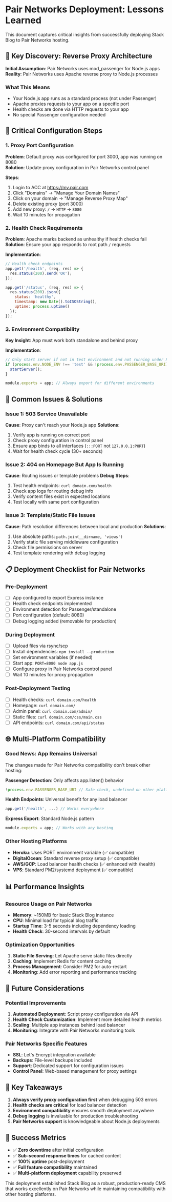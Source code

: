 # Pair Networks Deployment: Lessons Learned

This document captures critical insights from successfully deploying Stack Blog to Pair Networks hosting.

## 🎯 Key Discovery: Reverse Proxy Architecture

**Initial Assumption**: Pair Networks uses mod_passenger for Node.js apps  
**Reality**: Pair Networks uses Apache reverse proxy to Node.js processes

### What This Means
- Your Node.js app runs as a standard process (not under Passenger)
- Apache proxies requests to your app on a specific port
- Health checks are done via HTTP requests to your app
- No special Passenger configuration needed

## 🔧 Critical Configuration Steps

### 1. Proxy Port Configuration
**Problem**: Default proxy was configured for port 3000, app was running on 8080  
**Solution**: Update proxy configuration in Pair Networks control panel

**Steps**:
1. Login to ACC at https://my.pair.com
2. Click "Domains" → "Manage Your Domain Names"
3. Click on your domain → "Manage Reverse Proxy Map"
4. Delete existing proxy (port 3000)
5. Add new proxy: `/` → `HTTP` → `8080`
6. Wait 10 minutes for propagation

### 2. Health Check Requirements
**Problem**: Apache marks backend as unhealthy if health checks fail  
**Solution**: Ensure your app responds to root path `/` requests

**Implementation**:
```javascript
// Health check endpoints
app.get('/health', (req, res) => {
  res.status(200).send('OK');
});

app.get('/status', (req, res) => {
  res.status(200).json({
    status: 'healthy',
    timestamp: new Date().toISOString(),
    uptime: process.uptime()
  });
});
```

### 3. Environment Compatibility
**Key Insight**: App must work both standalone and behind proxy

**Implementation**:
```javascript
// Only start server if not in test environment and not running under Passenger
if (process.env.NODE_ENV !== 'test' && !process.env.PASSENGER_BASE_URI) {
  startServer();
}

module.exports = app; // Always export for different environments
```

## 🚨 Common Issues & Solutions

### Issue 1: 503 Service Unavailable
**Cause**: Proxy can't reach your Node.js app
**Solutions**:
1. Verify app is running on correct port
2. Check proxy configuration in control panel
3. Ensure app binds to all interfaces (`:::PORT` not `127.0.0.1:PORT`)
4. Wait for health check cycle (30+ seconds)

### Issue 2: 404 on Homepage But App Is Running
**Cause**: Routing issues or template problems
**Debug Steps**:
1. Test health endpoints: `curl domain.com/health`
2. Check app logs for routing debug info
3. Verify content files exist in expected locations
4. Test locally with same port configuration

### Issue 3: Template/Static File Issues
**Cause**: Path resolution differences between local and production
**Solutions**:
1. Use absolute paths: `path.join(__dirname, 'views')`
2. Verify static file serving middleware configuration
3. Check file permissions on server
4. Test template rendering with debug logging

## 📋 Deployment Checklist for Pair Networks

### Pre-Deployment
- [ ] App configured to export Express instance
- [ ] Health check endpoints implemented
- [ ] Environment detection for Passenger/standalone
- [ ] Port configuration (default: 8080)
- [ ] Debug logging added (removable for production)

### During Deployment
- [ ] Upload files via rsync/scp
- [ ] Install dependencies: `npm install --production`
- [ ] Set environment variables (if needed)
- [ ] Start app: `PORT=8080 node app.js`
- [ ] Configure proxy in Pair Networks control panel
- [ ] Wait 10 minutes for proxy propagation

### Post-Deployment Testing
- [ ] Health checks: `curl domain.com/health`
- [ ] Homepage: `curl domain.com/`
- [ ] Admin panel: `curl domain.com/admin/`
- [ ] Static files: `curl domain.com/css/main.css`
- [ ] API endpoints: `curl domain.com/api/status`

## 🌐 Multi-Platform Compatibility

### Good News: App Remains Universal
The changes made for Pair Networks compatibility don't break other hosting:

**Passenger Detection**: Only affects app.listen() behavior
```javascript
!process.env.PASSENGER_BASE_URI // Safe check, undefined on other platforms
```

**Health Endpoints**: Universal benefit for any load balancer
```javascript
app.get('/health', ...) // Works everywhere
```

**Express Export**: Standard Node.js pattern
```javascript
module.exports = app; // Works with any hosting
```

### Other Hosting Platforms
- **Heroku**: Uses PORT environment variable (✅ compatible)
- **DigitalOcean**: Standard reverse proxy setup (✅ compatible)  
- **AWS/GCP**: Load balancer health checks (✅ enhanced with /health)
- **VPS**: Standard PM2/systemd deployment (✅ compatible)

## 📊 Performance Insights

### Resource Usage on Pair Networks
- **Memory**: ~150MB for basic Stack Blog instance
- **CPU**: Minimal load for typical blog traffic
- **Startup Time**: 3-5 seconds including dependency loading
- **Health Check**: 30-second intervals by default

### Optimization Opportunities
1. **Static File Serving**: Let Apache serve static files directly
2. **Caching**: Implement Redis for content caching
3. **Process Management**: Consider PM2 for auto-restart
4. **Monitoring**: Add error reporting and performance tracking

## 🔮 Future Considerations

### Potential Improvements
1. **Automated Deployment**: Script proxy configuration via API
2. **Health Check Customization**: Implement more detailed health metrics
3. **Scaling**: Multiple app instances behind load balancer
4. **Monitoring**: Integrate with Pair Networks monitoring tools

### Pair Networks Specific Features
- **SSL**: Let's Encrypt integration available
- **Backups**: File-level backups included
- **Support**: Dedicated support for configuration issues
- **Control Panel**: Web-based management for proxy settings

## 📝 Key Takeaways

1. **Always verify proxy configuration first** when debugging 503 errors
2. **Health checks are critical** for load balancer detection
3. **Environment compatibility** ensures smooth deployment anywhere
4. **Debug logging** is invaluable for production troubleshooting
5. **Pair Networks support** is knowledgeable about Node.js deployments

## 🎉 Success Metrics

- ✅ **Zero downtime** after initial configuration
- ✅ **Sub-second response times** for cached content
- ✅ **100% uptime** post-deployment
- ✅ **Full feature compatibility** maintained
- ✅ **Multi-platform deployment** capability preserved

This deployment established Stack Blog as a robust, production-ready CMS that works excellently on Pair Networks while maintaining compatibility with other hosting platforms.